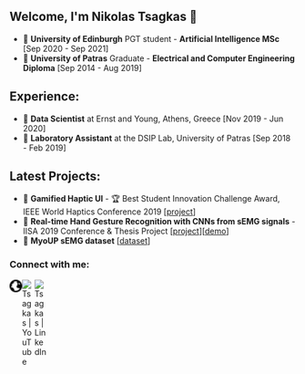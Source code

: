 ## Welcome, I'm Nikolas Tsagkas 👋 
- 📜 **University of Edinburgh** PGT student - **Artificial Intelligence MSc** [Sep 2020 - Sep 2021]
- 📜 **University of Patras** Graduate - **Electrical and Computer Engineering Diploma** [Sep 2014 - Aug 2019]

## Experience: 
- 💼 **Data Scientist** at Ernst and Young, Athens, Greece [Nov 2019 - Jun 2020]
- 💼 **Laboratory Assistant** at the DSIP Lab, University of Patras [Sep 2018 - Feb 2019]

## Latest Projects: 
- 📘 **Gamified Haptic UI** - 🏆 Best Student Innovation Challenge Award, IEEE World Haptics Conference 2019 [[project](https://tsagkas.github.io/portfolio/3-World-Haptics-2019/)]
- 📘 **Real-time Hand Gesture Recognition with CNNs from sEMG signals** - IISA 2019 Conference & Thesis Project [[project](https://tsagkas.github.io/portfolio/1-Hand-Gesture-Recognition/)][[demo](https://www.youtube.com/watch?v=w98PkUeSu20)]
- 📘 **MyoUP sEMG dataset** [[dataset](https://github.com/tsagkas/MyoUP_dataset)]



### Connect with me:
[<img align="left" alt="tsagkas.github.io" width="22px" src="https://raw.githubusercontent.com/iconic/open-iconic/master/svg/globe.svg" />][website]
[<img align="left" alt="Tsagkas | YouTube" width="22px" src="https://cdn.jsdelivr.net/npm/simple-icons@v3/icons/youtube.svg" />][youtube]
[<img align="left" alt="Tsagkas | LinkedIn" width="22px" src="https://cdn.jsdelivr.net/npm/simple-icons@v3/icons/linkedin.svg" />][linkedin]


[website]: https://tsagkas.github.io
[youtube]: https://www.youtube.com/channel/UCxnsr-ysqmBSI5WJ384df7w
[linkedin]: https://www.linkedin.com/in/nikolas-tsagkas/
